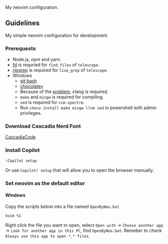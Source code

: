 My neovim configuration.

## Guidelines

My simple neovim configuration for development.

### Prerequests
- Node.js, npm and yarn.
- [fd](https://github.com/sharkdp/fd) is requried for `find_files` of `telescope`.
- [ripgrep](https://github.com/BurntSushi/ripgrep) is required for `live_grep` of `telescope`.
- Windows
  - [git bash](https://git-scm.com/downloads)
  - [chocolatey](https://docs.chocolatey.org/en-us/choco/setup#non-administrative-install)
  - Because of the [problem](https://github.com/nvim-treesitter/nvim-treesitter/wiki/Windows-support#troubleshooting), clang is required.
  - `make` and `mingw` is required for compiling.
  - `sed` is required for `vim-spectre`.
  - Run `choco install make mingw llvm sed` in powershell with admin privileges.

### Download Cascadia Nerd Font
[CascadiaCode](https://github.com/ryanoasis/nerd-fonts/tree/master/patched-fonts/CascadiaCode)

### Install Copilot

```
:Copilot setup
```
Or use `Copilot! setup` that will allow you to open the browser manually.

### Set neovim as the default editor

#### Windows

Copy the scripts below into a file named `OpenByNeo.bat`
```
nvim %1
```
Right click the file you want to open, select `Open with` -> `Choose another app` -> `Look for another app in this PC`, find `OpenByNeo.bat`. Remeber to check `Always use this app to open *.* files`.
